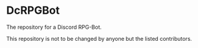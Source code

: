# DcRPGBot

The repository for a Discord RPG-Bot.

This repository is not to be changed by anyone but the listed contributors.
